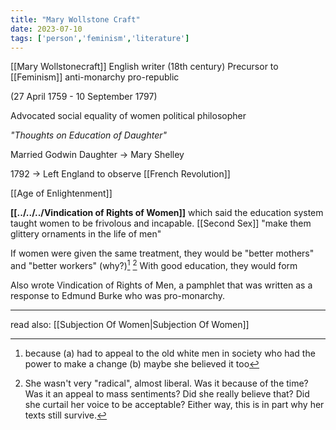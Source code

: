 ```yaml
---
title: "Mary Wollstone Craft"
date: 2023-07-10
tags: ['person','feminism','literature']
---
```

[[Mary Wollstonecraft]]
English writer (18th century)
Precursor to [[Feminism]]
anti-monarchy
pro-republic 

(27 April 1759 - 10 September 1797)

Advocated social equality of women
political philosopher

*"Thoughts on Education of Daughter"*

Married Godwin
Daughter -> Mary Shelley 

1792 -> Left England to observe [[French Revolution]]

[[Age of Enlightenment]]

**[[../../../Vindication of Rights of Women]]** 
which said the education system taught women to be frivolous and incapable. [[Second Sex]]
"make them glittery ornaments in the life of men"

If women were given the same treatment, they would be "better mothers" and "better workers" (why?)[^1] [^2]
With good education, they would form 


Also wrote Vindication of Rights of Men, a pamphlet that was written as a response to Edmund Burke who was pro-monarchy.  

---
read also: [[Subjection Of Women|Subjection Of Women]]

[^1]: because (a) had to appeal to the old white men in society who had the power to make a change (b) maybe she believed it too
[^2]: She wasn't very "radical", almost liberal. Was it because of the time? Was it an appeal to mass sentiments? Did she really believe that? Did she curtail her voice to be acceptable? Either way, this is in part why her texts still survive. 